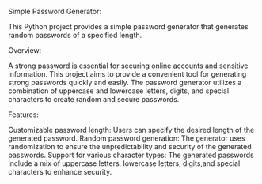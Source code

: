 Simple Password Generator:

This Python project provides a simple password generator that generates random passwords of a specified length.

Overview:

A strong password is essential for securing online accounts and sensitive information. This project aims to provide a convenient tool for generating strong passwords quickly and easily. The password generator utilizes a combination of uppercase and lowercase letters, digits, and special characters to create random and secure passwords.

Features:

Customizable password length: Users can specify the desired length of the generated password.
Random password generation: The generator uses randomization to ensure the unpredictability and security of the generated passwords.
Support for various character types: The generated passwords include a mix of uppercase letters, lowercase letters, digits,and special characters to enhance security.